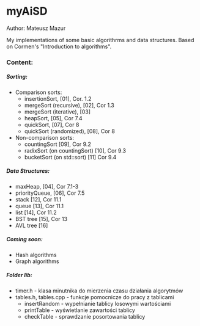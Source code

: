 # myAiSD

Author: Mateusz Mazur

My implementations of some basic algorithrms and data structures.
Based on Cormen's "Introduction to algorithms".

### Content:

##### Sorting:
- Comparison sorts:
	- insertionSort, [01], Cor. 1.2
	- mergeSort (recursive), [02], Cor 1.3
	- mergeSort (iterative), [03]
	- heapSort, [05], Cor 7.4
	- quickSort, [07], Cor 8
	- quickSort (randomized), [08], Cor 8
- Non-comparison sorts:
	- countingSort [09], Cor 9.2
	- radixSort (on countingSort) [10], Cor 9.3
	- bucketSort (on std::sort) [11] Cor 9.4

##### Data Structures:
- maxHeap, [04], Cor 7.1-3
- priorityQueue, [06], Cor 7.5
- stack [12], Cor 11.1
- queue [13], Cor 11.1
- list [14], Cor 11.2
- BST tree [15], Cor 13
- AVL tree [16]

##### Coming soon:
- Hash algorithms
- Graph algorithms

##### Folder lib:
- timer.h - klasa minutnika do mierzenia czasu działania algorytmów
- tables.h, tables.cpp - funkcje pomocnicze do pracy z tablicami
	- insertRandom - wypełnianie tablicy losowymi wartościami
	- printTable - wyświetlanie zawartości tablicy
	- checkTable - sprawdzanie posortowania tablicy
